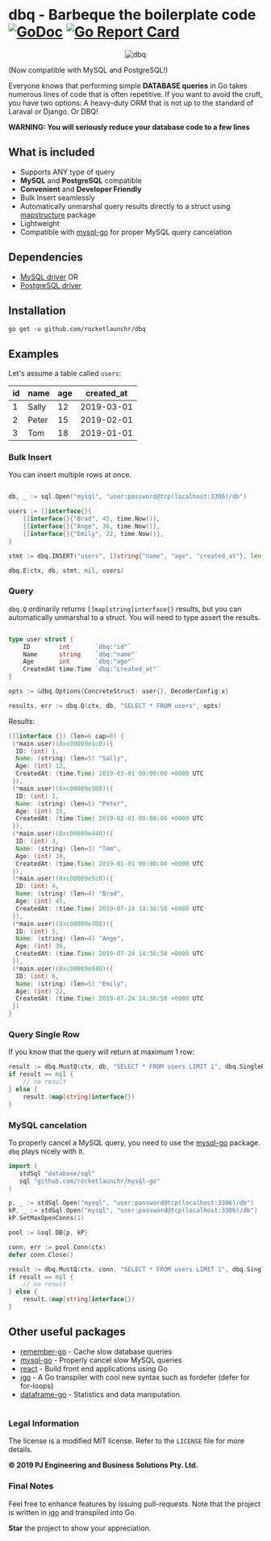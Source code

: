 dbq - Barbeque the boilerplate code [![GoDoc](http://godoc.org/github.com/rocketlaunchr/dbq?status.svg)](http://godoc.org/github.com/rocketlaunchr/dbq) [![Go Report Card](https://goreportcard.com/badge/github.com/rocketlaunchr/dbq)](https://goreportcard.com/report/github.com/rocketlaunchr/dbq)
===============

<p align="center">
<img src="https://github.com/rocketlaunchr/dbq/raw/master/logo.png" alt="dbq" />
</p>

(Now compatible with MySQL and PostgreSQL!)

Everyone knows that performing simple **DATABASE queries** in Go takes numerous lines of code that is often repetitive. If you want to avoid the cruft, you have two options: A heavy-duty ORM that is not up to the standard of Laraval or Django. Or DBQ!


**WARNING: You will seriously reduce your database code to a few lines**


## What is included

* Supports ANY type of query
* **MySQL** and **PostgreSQL** compatible
* **Convenient** and **Developer Friendly**
* Bulk Insert seamlessly
* Automatically unmarshal query results directly to a struct using [mapstructure](https://github.com/mitchellh/mapstructure) package
* Lightweight
* Compatible with [mysql-go](https://github.com/rocketlaunchr/mysql-go) for proper MySQL query cancelation

## Dependencies

* [MySQL driver](https://github.com/go-sql-driver/mysql) OR
* [PostgreSQL driver](https://github.com/lib/pq)


## Installation

```
go get -u github.com/rocketlaunchr/dbq
```


## Examples

Let's assume a table called `users`:

| id | name  | age | created_at |
|----|-------|-----|------------|
| 1  | Sally | 12  | 2019-03-01 |
| 2  | Peter | 15  | 2019-02-01 |
| 3  | Tom   | 18  | 2019-01-01 |


### Bulk Insert

You can insert multiple rows at once.


```go

db, _ := sql.Open("mysql", "user:password@tcp(localhost:3306)/db")

users := []interface{}{
	[]interface{}{"Brad", 45, time.Now()},
	[]interface{}{"Ange", 36, time.Now()},
	[]interface{}{"Emily", 22, time.Now()},
}

stmt := dbq.INSERT("users", []string{"name", "age", "created_at"}, len(users))

dbq.E(ctx, db, stmt, nil, users)

```

### Query

`dbq.Q` ordinarily returns `[]map[string]interface{}` results, but you can automatically
unmarshal to a struct. You will need to type assert the results.

```go

type user struct {
	ID        int       `dbq:"id"`
	Name      string    `dbq:"name"`
	Age       int       `dbq:"age"`
	CreatedAt time.Time `dbq:"created_at"`
}

opts := &dbq.Options{ConcreteStruct: user{}, DecoderConfig:x}

results, err := dbq.Q(ctx, db, "SELECT * FROM users", opts)

```

Results:

```groovy
([]interface {}) (len=6 cap=8) {
 (*main.user)(0xc00009e1c0)({
  ID: (int) 1,
  Name: (string) (len=5) "Sally",
  Age: (int) 12,
  CreatedAt: (time.Time) 2019-03-01 00:00:00 +0000 UTC
 }),
 (*main.user)(0xc00009e300)({
  ID: (int) 2,
  Name: (string) (len=5) "Peter",
  Age: (int) 15,
  CreatedAt: (time.Time) 2019-02-01 00:00:00 +0000 UTC
 }),
 (*main.user)(0xc00009e440)({
  ID: (int) 3,
  Name: (string) (len=3) "Tom",
  Age: (int) 18,
  CreatedAt: (time.Time) 2019-01-01 00:00:00 +0000 UTC
 }),
 (*main.user)(0xc00009e5c0)({
  ID: (int) 4,
  Name: (string) (len=4) "Brad",
  Age: (int) 45,
  CreatedAt: (time.Time) 2019-07-24 14:36:58 +0000 UTC
 }),
 (*main.user)(0xc00009e700)({
  ID: (int) 5,
  Name: (string) (len=4) "Ange",
  Age: (int) 36,
  CreatedAt: (time.Time) 2019-07-24 14:36:58 +0000 UTC
 }),
 (*main.user)(0xc00009e840)({
  ID: (int) 6,
  Name: (string) (len=5) "Emily",
  Age: (int) 22,
  CreatedAt: (time.Time) 2019-07-24 14:36:58 +0000 UTC
 })
}
```

### Query Single Row

If you know that the query will return at maximum 1 row:

```go
result := dbq.MustQ(ctx, db, "SELECT * FROM users LIMIT 1", dbq.SingleResult)
if result == nil {
	// no result
} else {
	result.(map[string]interface{})
}

```

### MySQL cancelation

To properly cancel a MySQL query, you need to use the [mysql-go](https://github.com/rocketlaunchr/mysql-go) package. `dbq` plays nicely with it.

```go
import (
   stdSql "database/sql"
   sql "github.com/rocketlaunchr/mysql-go"
)

p, _ := stdSql.Open("mysql", "user:password@tcp(localhost:3306)/db")
kP, _ := stdSql.Open("mysql", "user:password@tcp(localhost:3306)/db")
kP.SetMaxOpenConns(1)

pool := &sql.DB{p, kP}

conn, err := pool.Conn(ctx)
defer conn.Close()

result := dbq.MustQ(ctx, conn, "SELECT * FROM users LIMIT 1", dbq.SingleResult)
if result == nil {
	// no result
} else {
	result.(map[string]interface{})
}
```

## Other useful packages
* [remember-go](https://github.com/rocketlaunchr/remember-go) - Cache slow database queries
* [mysql-go](https://github.com/rocketlaunchr/mysql-go) - Properly cancel slow MySQL queries
* [react](https://github.com/rocketlaunchr/react) - Build front end applications using Go
* [igo](https://github.com/rocketlaunchr/igo) - A Go transpiler with cool new syntax such as fordefer (defer for for-loops)
* [dataframe-go](https://github.com/rocketlaunchr/dataframe-go) - Statistics and data manipulation.

#

### Legal Information

The license is a modified MIT license. Refer to the `LICENSE` file for more details.

**© 2019 PJ Engineering and Business Solutions Pty. Ltd.**

### Final Notes

Feel free to enhance features by issuing pull-requests. Note that the project is written in [igo](https://github.com/rocketlaunchr/igo) and transpiled into Go.

**Star** the project to show your appreciation.
